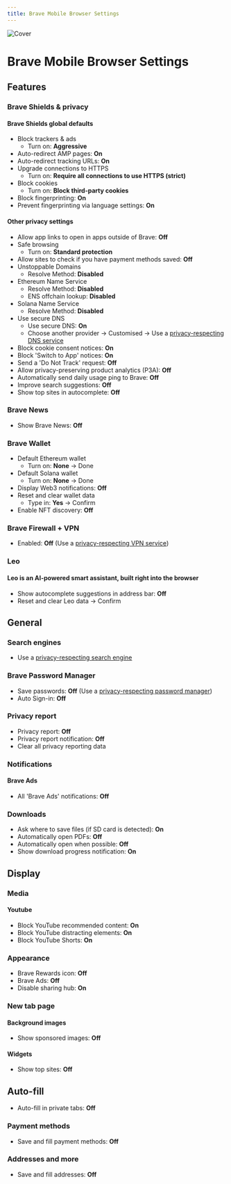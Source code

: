 ```yaml
---
title: Brave Mobile Browser Settings
---
```


![Cover](/assets/covers/brave.png)

# Brave Mobile Browser Settings

## Features

### Brave Shields & privacy

#### Brave Shields global defaults

* Block trackers & ads
  * Turn on: **Aggressive**
* Auto-redirect AMP pages: **On**
* Auto-redirect tracking URLs: **On**
* Upgrade connections to HTTPS
  * Turn on: **Require all connections to use HTTPS (strict)**
* Block cookies
  * Turn on: **Block third-party cookies**
* Block fingerprinting: **On**
* Prevent fingerprinting via language settings: **On**

#### Other privacy settings

* Allow app links to open in apps outside of Brave: **Off**
* Safe browsing
  * Turn on: **Standard protection**
* Allow sites to check if you have payment methods saved: **Off**
* Unstoppable Domains
  * Resolve Method: **Disabled**
* Ethereum Name Service
  * Resolve Method: **Disabled**
  * ENS offchain lookup: **Disabled**
* Solana Name Service
  * Resolve Method: **Disabled**
* Use secure DNS
  * Use secure DNS: **On**
  * Choose another provider -> Customised -> Use a [privacy-respecting DNS service](/recommendations/providers/dns-resolvers)
* Block cookie consent notices: **On**
* Block 'Switch to App' notices: **On**
* Send a 'Do Not Track' request: **Off**
* Allow privacy-preserving product analytics (P3A): **Off**
* Automatically send daily usage ping to Brave: **Off**
* Improve search suggestions: **Off**
* Show top sites in autocomplete: **Off**

### Brave News

* Show Brave News: **Off**

### Brave Wallet

* Default Ethereum wallet
  * Turn on: **None** -> Done
* Default Solana wallet
  * Turn on: **None** -> Done
* Display Web3 notifications: **Off**
* Reset and clear wallet data
  * Type in: **Yes** -> Confirm
* Enable NFT discovery: **Off**

### Brave Firewall + VPN

* Enabled: **Off** (Use a [privacy-respecting VPN service](/recommendations/providers/vpn-services))

### Leo

#### Leo is an AI-powered smart assistant, built right into the browser

* Show autocomplete suggestions in address bar: **Off**
* Reset and clear Leo data -> Confirm

## General

### Search engines

* Use a [privacy-respecting search engine](/recommendations/internet-browsing/search-engines)

### Brave Password Manager

* Save passwords: **Off** (Use a [privacy-respecting password manager](/recommendations/software/password-managers))
* Auto Sign-in: **Off**

### Privacy report

* Privacy report: **Off**
* Privacy report notification: **Off**
* Clear all privacy reporting data

### Notifications

#### Brave Ads

* All 'Brave Ads' notifications: **Off**

### Downloads

* Ask where to save files (if SD card is detected): **On**
* Automatically open PDFs: **Off**
* Automatically open when possible: **Off**
* Show download progress notification: **On**

## Display

### Media

#### Youtube

* Block YouTube recommended content: **On**
* Block YouTube distracting elements: **On**
* Block YouTube Shorts: **On**

### Appearance

* Brave Rewards icon: **Off**
* Brave Ads: **Off**
* Disable sharing hub: **On**

### New tab page

#### Background images

* Show sponsored images: **Off**

#### Widgets

* Show top sites: **Off**

## Auto-fill

* Auto-fill in private tabs: **Off**

### Payment methods

* Save and fill payment methods: **Off**

### Addresses and more

* Save and fill addresses: **Off**
